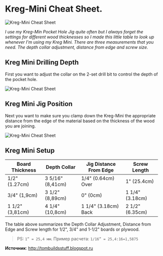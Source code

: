 # Kreg-Mini Cheat Sheet.

![Kreg-Mini Cheat Sheet](/images/Houseworks/Master/Woodmaster/kreg_cheat-sheet_002.png 'Kreg-Mini Cheat Sheet')

_I use my Kreg-Min Pocket Hole Jig quite often but I always forget the settings for different wood thicknesses so I made this little table to look up whenever I'm using my Kreg Mini. There are three measurements that you need. The depth collar adjustment, distance from edge and screw size._

## Kreg Mini Drilling Depth

First you want to adjust the collar on the 2-set drill bit to control the depth of the pocket hole.

![Kreg-Mini Cheat Sheet](/images/Houseworks/Master/Woodmaster/kreg_cheat-sheet_003.png 'Kreg-Mini Cheat Sheet')

## Kreg Mini Jig Position

Next you want to make sure you clamp down the Kreg-Mini the appropriate distance from the edge of the material based on the thickness of the wood you are joining.

![Kreg-Mini Cheat Sheet](/images/Houseworks/Master/Woodmaster/kreg_cheat-sheet_004.png 'Kreg-Mini Cheat Sheet')

## Kreg Mini Setup

| Board Thickness | Depth Collar     | Jig Distance From Edge | Screw Length    |
| --------------- | ---------------- | ---------------------- | --------------- |
| 1/2"   (1.27cm) | 3 5/16" (8,41cm) | 1/4"   (0.64cm) Over   | 1"     (25.4cm) |
| 3/4"   (1,9cm)  | 3 1/2"  (8,89cm) | 0"     (0cm)           | 1 1/4" (3.18cm) |
| 1 1/2" (3,81cm) | 4 1/4"  (10,8cm) | 1 1/4" (3.18cm) Back   | 2 1/2" (6.35cm) |

The table above summarizes the Depth Collar Adjustment, Distance from Edge and Screw length for 1/2", 3/4" and 1-1/2" boards or plywood. 

> PS: `1” = 25,4 мм`. Пример расчета: `1/16” = 25,4:16=1,5875`

**Источник**: http://tombuildsstuff.blogspot.ru
